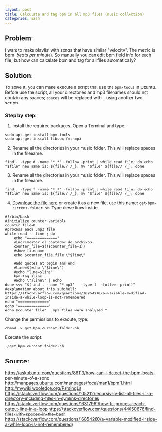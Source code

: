 ```yaml
---
layout: post
title: Calculate and tag bpm in all mp3 files (music collection)
categories: bash
---
```


## Problem: 

I want to make playlist with songs that have similar "velocity". The metric is bpm (_beats per minute_). So manually you can edit bpm field info for each file; but how can calculate bpm and tag for all files automatically?

## Solution:
To solve it, you can make execute a script that use the `bpm-tools` in Ubuntu. Before use the script, all your directories and mp3 filenames should not contain any spaces; `spaces` will be replaced with `_` using another two scripts. 

### Step by step:

1. Install the required packages. Open a Terminal and type:
```
sudo apt-get install bpm-tools
sudo apt-get install libsox-fmt-mp3
```

2. Rename all the directories in your music folder. This will replace spaces in the filename.
```
find . -type d -name "* *" -follow -print | while read file; do echo "$file" new name is: ${file// /_}; mv "$file" ${file// /_}; done
```
3. Rename all the directories in your music folder. This will replace spaces in the filename.
```
find . -type f -name "* *" -follow -print | while read file; do echo "$file" new name is: ${file// /_}; mv "$file" ${file// /_}; done
```
4. [Download the file here](https://raw.githubusercontent.com/rogelioprieto/bash-scripts/master/get-bpm-current-folder.sh) or create it as a new file, use this name: `get-bpm-current-folder.sh`. Type these lines inside:
```
#!/bin/bash
#initialize counter variable
counter_file=0
#process each .mp3 file
while read -r line ; do
	echo "=============="
    #incrementar el contador de archivos.
    counter_file=$(($counter_file+1))
	#show filename
    echo $counter_file.file:\"$line\"

    #add quotes at begin and end
    #line=$(echo \"$line\")
    #echo "line=$line"
    bpm-tag $line
    #echo \"$line\" | echo
done <<< "$(find . -name '*.mp3'   -type f  -follow -print)"
#explanation about this subshell: https://stackoverflow.com/questions/16854280/a-variable-modified-inside-a-while-loop-is-not-remembered
echo "=============="
echo "=============="
echo $counter_file"  .mp3 files were analyzed."
```

Change the permissions to execute, type:
```
chmod +x get-bpm-current-folder.sh
```

Execute the script:
```
./get-bpm-current-folder.sh
```



## Source:
<https://askubuntu.com/questions/86113/how-can-i-detect-the-bpm-beats-per-minute-of-a-song>\
<http://manpages.ubuntu.com/manpages/focal/man1/bpm.1.html>\
<http://mywiki.wooledge.org/ParsingLs>\
<https://stackoverflow.com/questions/105212/recursively-list-all-files-in-a-directory-including-files-in-symlink-directories>\
<https://stackoverflow.com/questions/16317961/how-to-process-each-output-line-in-a-loop>
<https://stackoverflow.com/questions/44050676/find-files-with-spaces-in-the-bash>\
<https://stackoverflow.com/questions/16854280/a-variable-modified-inside-a-while-loop-is-not-remembered>\


